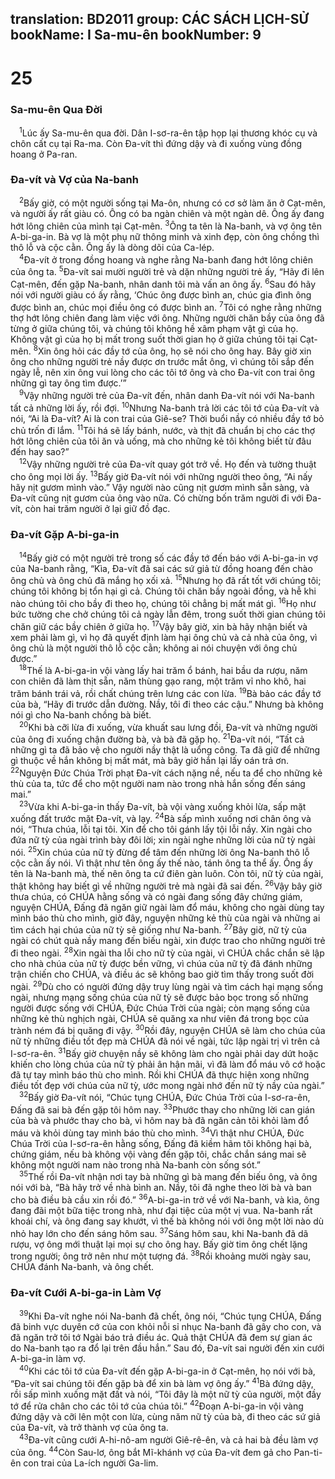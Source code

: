 translation: BD2011
group: CÁC SÁCH LỊCH-SỬ
bookName: I Sa-mu-ên 
bookNumber: 9
-------

<div class="title"><h1>25</h1><h3>Sa-mu-ên Qua Ðời</h3></div>
<span class="verse 1sa_25_1"> <sup>1</sup>Lúc ấy Sa-mu-ên qua đời. Dân I-sơ-ra-ên tập họp lại thương khóc cụ và chôn cất cụ tại Ra-ma. Còn Ða-vít thì đứng dậy và đi xuống vùng đồng hoang ở Pa-ran.<br/></span>
<div class="title"><h3>Ða-vít và Vợ của Na-banh</h3></div>
<span class="verse 1sa_25_2"> <sup>2</sup>Bấy giờ, có một người sống tại Ma-ôn, nhưng có cơ sở làm ăn ở Cạt-mên, và người ấy rất giàu có. Ông có ba ngàn chiên và một ngàn dê. Ông ấy đang hớt lông chiên của mình tại Cạt-mên. </span>
<span class="verse 1sa_25_3"><sup>3</sup>Ông ta tên là Na-banh, và vợ ông tên A-bi-ga-in. Bà vợ là một phụ nữ thông minh và xinh đẹp, còn ông chồng thì thô lỗ và cộc cằn. Ông ấy là dòng dõi của Ca-lép.<br/></span>
<span class="verse 1sa_25_4"> <sup>4</sup>Ða-vít ở trong đồng hoang và nghe rằng Na-banh đang hớt lông chiên của ông ta. </span>
<span class="verse 1sa_25_5"><sup>5</sup>Ða-vít sai mười người trẻ và dặn những người trẻ ấy, “Hãy đi lên Cạt-mên, đến gặp Na-banh, nhân danh tôi mà vấn an ông ấy. </span>
<span class="verse 1sa_25_6"><sup>6</sup>Sau đó hãy nói với người giàu có ấy rằng, ‘Chúc ông được bình an, chúc gia đình ông được bình an, chúc mọi điều ông có được bình an. </span>
<span class="verse 1sa_25_7"><sup>7</sup>Tôi có nghe rằng những thợ hớt lông chiên đang làm việc với ông. Những người chăn bầy của ông đã từng ở giữa chúng tôi, và chúng tôi không hề xâm phạm vật gì của họ. Không vật gì của họ bị mất trong suốt thời gian họ ở giữa chúng tôi tại Cạt-mên. </span>
<span class="verse 1sa_25_8"><sup>8</sup>Xin ông hỏi các đầy tớ của ông, họ sẽ nói cho ông hay. Bây giờ xin ông cho những người trẻ nầy được ơn trước mắt ông, vì chúng tôi sắp đến ngày lễ, nên xin ông vui lòng cho các tôi tớ ông và cho Ða-vít con trai ông những gì tay ông tìm được.’”<br/></span>
<span class="verse 1sa_25_9"> <sup>9</sup>Vậy những người trẻ của Ða-vít đến, nhân danh Ða-vít nói với Na-banh tất cả những lời ấy, rồi đợi. </span>
<span class="verse 1sa_25_10"><sup>10</sup>Nhưng Na-banh trả lời các tôi tớ của Ða-vít và nói, “Ai là Ða-vít? Ai là con trai của Giê-se? Thời buổi nầy có nhiều đầy tớ bỏ chủ trốn đi lắm. </span>
<span class="verse 1sa_25_11"><sup>11</sup>Tôi há sẽ lấy bánh, nước, và thịt đã chuẩn bị cho các thợ hớt lông chiên của tôi ăn và uống, mà cho những kẻ tôi không biết từ đâu đến hay sao?”<br/></span>
<span class="verse 1sa_25_12"> <sup>12</sup>Vậy những người trẻ của Ða-vít quay gót trở về. Họ đến và tường thuật cho ông mọi lời ấy. </span>
<span class="verse 1sa_25_13"><sup>13</sup>Bấy giờ Ða-vít nói với những người theo ông, “Ai nấy hãy nịt gươm mình vào.” Vậy người nào cũng nịt gươm mình sẵn sàng, và Ða-vít cũng nịt gươm của ông vào nữa. Có chừng bốn trăm người đi với Ða-vít, còn hai trăm người ở lại giữ đồ đạc.<br/></span>
<div class="title"><h3>Ða-vít Gặp A-bi-ga-in</h3></div>
<span class="verse 1sa_25_14"> <sup>14</sup>Bấy giờ có một người trẻ trong số các đầy tớ đến báo với A-bi-ga-in vợ của Na-banh rằng, “Kìa, Ða-vít đã sai các sứ giả từ đồng hoang đến chào ông chủ và ông chủ đã mắng họ xối xả. </span>
<span class="verse 1sa_25_15"><sup>15</sup>Nhưng họ đã rất tốt với chúng tôi; chúng tôi không bị tổn hại gì cả. Chúng tôi chăn bầy ngoài đồng, và hễ khi nào chúng tôi cho bầy đi theo họ, chúng tôi chẳng bị mất mát gì. </span>
<span class="verse 1sa_25_16"><sup>16</sup>Họ như bức tường che chở chúng tôi cả ngày lẫn đêm, trong suốt thời gian chúng tôi chăn giữ các bầy chiên ở giữa họ. </span>
<span class="verse 1sa_25_17"><sup>17</sup>Vậy bây giờ, xin bà hãy nhận biết và xem phải làm gì, vì họ đã quyết định làm hại ông chủ và cả nhà của ông, vì ông chủ là một người thô lỗ cộc cằn; không ai nói chuyện với ông chủ được.”<br/></span>
<span class="verse 1sa_25_18"> <sup>18</sup>Thế là A-bi-ga-in vội vàng lấy hai trăm ổ bánh, hai bầu da rượu, năm con chiên đã làm thịt sẵn, năm thùng gạo rang, một trăm vỉ nho khô, hai trăm bánh trái vả, rồi chất chúng trên lưng các con lừa. </span>
<span class="verse 1sa_25_19"><sup>19</sup>Bà bảo các đầy tớ của bà, “Hãy đi trước dẫn đường. Nầy, tôi đi theo các cậu.” Nhưng bà không nói gì cho Na-banh chồng bà biết.<br/></span>
<span class="verse 1sa_25_20"> <sup>20</sup>Khi bà cỡi lừa đi xuống, vừa khuất sau lưng đồi, Ða-vít và những người của ông đi xuống chận đường bà, và bà đã gặp họ. </span>
<span class="verse 1sa_25_21"><sup>21</sup>Ða-vít nói, “Tất cả những gì ta đã bảo vệ cho người nầy thật là uổng công. Ta đã giữ để những gì thuộc về hắn không bị mất mát, mà bây giờ hắn lại lấy oán trả ơn. </span>
<span class="verse 1sa_25_22"><sup>22</sup>Nguyện Ðức Chúa Trời phạt Ða-vít cách nặng nề, nếu ta để cho những kẻ thù của ta, tức để cho một người nam nào trong nhà hắn sống đến sáng mai.”<br/></span>
<span class="verse 1sa_25_23"> <sup>23</sup>Vừa khi A-bi-ga-in thấy Ða-vít, bà vội vàng xuống khỏi lừa, sấp mặt xuống đất trước mặt Ða-vít, và lạy. </span>
<span class="verse 1sa_25_24"><sup>24</sup>Bà sấp mình xuống nơi chân ông và nói, “Thưa chúa, lỗi tại tôi. Xin để cho tôi gánh lấy tội lỗi nầy. Xin ngài cho đứa nữ tỳ của ngài trình bày đôi lời; xin ngài nghe những lời của nữ tỳ ngài nói. </span>
<span class="verse 1sa_25_25"><sup>25</sup>Xin chúa của nữ tỳ đừng để tâm đến những lời ông Na-banh thô lỗ cộc cằn ấy nói. Vì thật như tên ông ấy thế nào, tánh ông ta thể ấy. Ông ấy tên là Na-banh mà, thế nên ông ta cứ điên gàn luôn. Còn tôi, nữ tỳ của ngài, thật không hay biết gì về những người trẻ mà ngài đã sai đến. </span>
<span class="verse 1sa_25_26"><sup>26</sup>Vậy bây giờ thưa chúa, có CHÚA hằng sống và có ngài đang sống đây chứng giám, nguyện CHÚA, Ðấng đã ngăn giữ ngài làm đổ máu, không cho ngài dùng tay mình báo thù cho mình, giờ đây, nguyện những kẻ thù của ngài và những ai tìm cách hại chúa của nữ tỳ sẽ giống như Na-banh. </span>
<span class="verse 1sa_25_27"><sup>27</sup>Bây giờ, nữ tỳ của ngài có chút quà nầy mang đến biếu ngài, xin được trao cho những người trẻ đi theo ngài. </span>
<span class="verse 1sa_25_28"><sup>28</sup>Xin ngài tha lỗi cho nữ tỳ của ngài, vì CHÚA chắc chắn sẽ lập cho nhà chúa của nữ tỳ được bền vững, vì chúa của nữ tỳ đã đánh những trận chiến cho CHÚA, và điều ác sẽ không bao giờ tìm thấy trong suốt đời ngài. </span>
<span class="verse 1sa_25_29"><sup>29</sup>Dù cho có người đứng dậy truy lùng ngài và tìm cách hại mạng sống ngài, nhưng mạng sống chúa của nữ tỳ sẽ được bảo bọc trong số những người được sống với CHÚA, Ðức Chúa Trời của ngài; còn mạng sống của những kẻ thù nghịch ngài, CHÚA sẽ quăng xa như viên đá trong bọc của trành ném đá bị quăng đi vậy. </span>
<span class="verse 1sa_25_30"><sup>30</sup>Rồi đây, nguyện CHÚA sẽ làm cho chúa của nữ tỳ những điều tốt đẹp mà CHÚA đã nói về ngài, tức lập ngài trị vì trên cả I-sơ-ra-ên. </span>
<span class="verse 1sa_25_31"><sup>31</sup>Bấy giờ chuyện nầy sẽ không làm cho ngài phải day dứt hoặc khiến cho lòng chúa của nữ tỳ phải ân hận mãi, vì đã làm đổ máu vô cớ hoặc đã tự tay mình báo thù cho mình. Rồi khi CHÚA đã thực hiện xong những điều tốt đẹp với chúa của nữ tỳ, ước mong ngài nhớ đến nữ tỳ nầy của ngài.”<br/></span>
<span class="verse 1sa_25_32"> <sup>32</sup>Bấy giờ Ða-vít nói, “Chúc tụng CHÚA, Ðức Chúa Trời của I-sơ-ra-ên, Ðấng đã sai bà đến gặp tôi hôm nay. </span>
<span class="verse 1sa_25_33"><sup>33</sup>Phước thay cho những lời can gián của bà và phước thay cho bà, vì hôm nay bà đã ngăn cản tôi khỏi làm đổ máu và khỏi dùng tay mình báo thù cho mình. </span>
<span class="verse 1sa_25_34"><sup>34</sup>Vì thật như CHÚA, Ðức Chúa Trời của I-sơ-ra-ên hằng sống, Ðấng đã kiềm hãm tôi không hại bà, chứng giám, nếu bà không vội vàng đến gặp tôi, chắc chắn sáng mai sẽ không một người nam nào trong nhà Na-banh còn sống sót.”<br/></span>
<span class="verse 1sa_25_35"> <sup>35</sup>Thế rồi Ða-vít nhận nơi tay bà những gì bà mang đến biếu ông, và ông nói với bà, “Bà hãy trở về nhà bình an. Nầy, tôi đã nghe theo lời bà và ban cho bà điều bà cầu xin rồi đó.” </span>
<span class="verse 1sa_25_36"><sup>36</sup>A-bi-ga-in trở về với Na-banh, và kìa, ông đang đãi một bữa tiệc trong nhà, như đại tiệc của một vị vua. Na-banh rất khoái chí, và ông đang say khướt, vì thế bà không nói với ông một lời nào dù nhỏ hay lớn cho đến sáng hôm sau. </span>
<span class="verse 1sa_25_37"><sup>37</sup>Sáng hôm sau, khi Na-banh đã dã rượu, vợ ông mới thuật lại mọi sự cho ông hay. Bấy giờ tim ông chết lặng trong người; ông trở nên như một tượng đá. </span>
<span class="verse 1sa_25_38"><sup>38</sup>Rồi khoảng mười ngày sau, CHÚA đánh Na-banh, và ông chết.<br/></span>
<div class="title"><h3>Ða-vít Cưới A-bi-ga-in Làm Vợ</h3></div>
<span class="verse 1sa_25_39"> <sup>39</sup>Khi Ða-vít nghe nói Na-banh đã chết, ông nói, “Chúc tụng CHÚA, Ðấng đã binh vực duyên cớ của con khỏi nỗi sỉ nhục Na-banh đã gây cho con, và đã ngăn trở tôi tớ Ngài báo trả điều ác. Quả thật CHÚA đã đem sự gian ác do Na-banh tạo ra đổ lại trên đầu hắn.” Sau đó, Ða-vít sai người đến xin cưới A-bi-ga-in làm vợ.<br/></span>
<span class="verse 1sa_25_40"> <sup>40</sup>Khi các tôi tớ của Ða-vít đến gặp A-bi-ga-in ở Cạt-mên, họ nói với bà, “Ða-vít sai chúng tôi đến gặp bà để xin bà làm vợ ông ấy.” </span>
<span class="verse 1sa_25_41"><sup>41</sup>Bà đứng dậy, rồi sấp mình xuống mặt đất và nói, “Tôi đây là một nữ tỳ của người, một đầy tớ để rửa chân cho các tôi tớ của chúa tôi.” </span>
<span class="verse 1sa_25_42"><sup>42</sup>Ðoạn A-bi-ga-in vội vàng đứng dậy và cỡi lên một con lừa, cùng năm nữ tỳ của bà, đi theo các sứ giả của Ða-vít, và trở thành vợ của ông ta.<br/></span>
<span class="verse 1sa_25_43"> <sup>43</sup>Ða-vít cũng cưới A-hi-nô-am người Giê-rê-ên, và cả hai bà đều làm vợ của ông. </span>
<span class="verse 1sa_25_44"><sup>44</sup>Còn Sau-lơ, ông bắt Mĩ-khánh vợ của Ða-vít đem gả cho Pan-ti-ên con trai của La-ích người Ga-lim.<br/></span>
